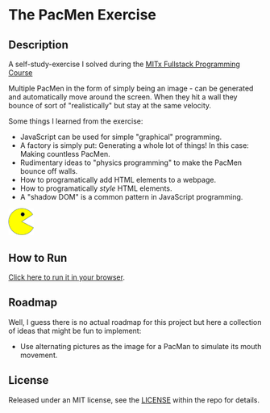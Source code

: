 # The PacMen Exercise

## Description

A self-study-exercise I solved during the [MITx Fullstack Programming Course](https://xpro.mit.edu/courses/course-v1:xPRO+PCCx/)

Multiple PacMen in the form of simply being an image - can be generated and automatically move around the screen. When they hit a wall they bounce of sort of "realistically" but stay at the same velocity.

Some things I learned from the exercise:

- JavaScript can be used for simple "graphical" programming.
- A factory is simply put: Generating a whole lot of things! In this case: Making countless PacMen.
- Rudimentary ideas to "physics programming" to make the PacMen bounce off walls.
- How to programatically add HTML elements to a webpage.
- How to programatically _style_ HTML elements.
- A "shadow DOM" is a common pattern in JavaScript programming.

<img src="PacMan1.png" width="10%">

## How to Run

[Click here to run it in your browser]().


## Roadmap

Well, I guess there is no actual roadmap for this project but here a collection of ideas that might be fun to implement:

- Use alternating pictures as the image for a PacMan to simulate its mouth movement.

## License

Released under an MIT license, see the [LICENSE](LICENSE) within the repo for details.